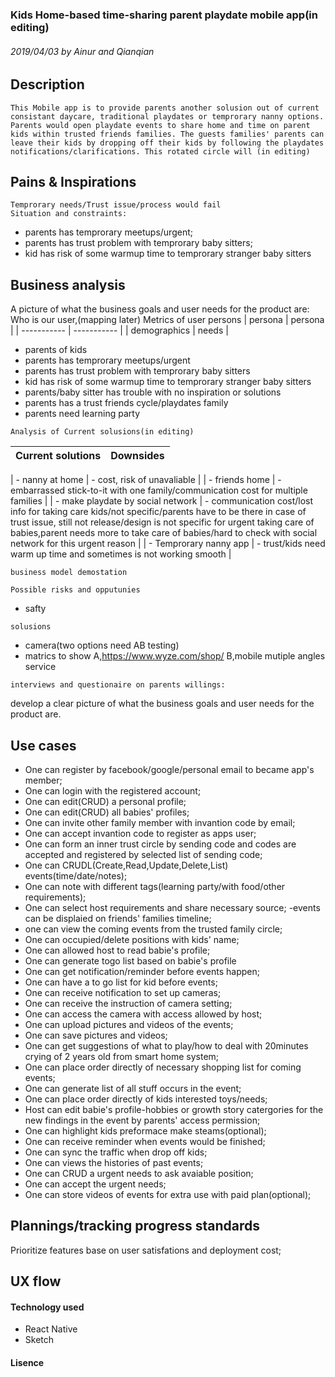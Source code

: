 ### Kids Home-based time-sharing parent playdate mobile app(in editing)

###### 2019/04/03 by Ainur and Qianqian

## Description

```
This Mobile app is to provide parents another solusion out of current consistant daycare, traditional playdates or temprorary nanny options. Parents would open playdate events to share home and time on parent kids within trusted friends families. The guests families' parents can leave their kids by dropping off their kids by following the playdates notifications/clarifications. This rotated circle will (in editing)
```

## Pains & Inspirations

```
Temprorary needs/Trust issue/process would fail
Situation and constraints:
```

- parents has temprorary meetups/urgent;
- parents has trust problem with temprorary baby sitters;
- kid has risk of some warmup time to temprorary stranger baby sitters

## Business analysis

A picture of what the business goals and user needs for the product are:
Who is our user,(mapping later)
Metrics of user persons
| persona | persona |
| ----------- | ----------- |
| demographics | needs |

- parents of kids
- parents has temprorary meetups/urgent
- parents has trust problem with temprorary baby sitters
- kid has risk of some warmup time to temprorary stranger baby sitters
- parents/baby sitter has trouble with no inspiration or solutions
- parents has a trust friends cycle/playdates family
- parents need learning party

`Analysis of Current solusions(in editing)`

| Current solutions | Downsides |
| ----------------- | --------- |


| - nanny at home | - cost, risk of unavaliable |
| - friends home | - embarrassed stick-to-it with one family/communication cost for multiple families |
| - make playdate by social network | - communication cost/lost info for taking care kids/not specific/parents have to be there in case of trust issue, still not release/design is not specific for urgent taking care of babies,parent needs more to take care of babies/hard to check with social network for this urgent reason |
| - Temprorary nanny app | - trust/kids need warm up time and sometimes is not working smooth |

`business model demostation`

`Possible risks and opputunies`

- safty

`solusions`

- camera(two options need AB testing)
- matrics to show
  A,https://www.wyze.com/shop/
  B,mobile mutiple angles service

`interviews and questionaire on parents willings:`

develop a clear picture of what the business goals and user needs for the product are.

## Use cases

- One can register by facebook/google/personal email to became app's member;
- One can login with the registered account;
- One can edit(CRUD) a personal profile;
- One can edit(CRUD) all babies' profiles;
- One can invite other family member with invantion code by email;
- One can accept invantion code to register as apps user;
- One can form an inner trust circle by sending code and codes are accepted and registered by selected list of sending code;
- One can CRUDL(Create,Read,Update,Delete,List) events(time/date/notes);
- One can note with different tags(learning party/with food/other requirements);
- One can select host requirements and share necessary source;
  -events can be displaied on friends' families timeline;
- one can view the coming events from the trusted family circle;
- One can occupied/delete positions with kids' name;
- One can allowed host to read babie's profile;
- One can generate togo list based on babie's profile
- One can get notification/reminder before events happen;
- One can have a to go list for kid before events;
- One can receive notification to set up cameras;
- One can receive the instruction of camera setting;
- One can access the camera with access allowed by host;
- One can upload pictures and videos of the events;
- One can save pictures and videos;
- One can get suggestions of what to play/how to deal with 20minutes crying of 2 years old from smart home system;
- One can place order directly of necessary shopping list for coming events;
- One can generate list of all stuff occurs in the event;
- One can place order directly of kids interested toys/needs;
- Host can edit babie's profile-hobbies or growth story catergories for the new findings in the event by parents' access permission;
- One can highlight kids preformace make steams(optional);
- One can receive reminder when events would be finished;
- One can sync the traffic when drop off kids;
- One can views the histories of past events;
- One can CRUD a urgent needs to ask avaiable position;
- One can accept the urgent needs;
- One can store videos of events for extra use with paid plan(optional);

## Plannings/tracking progress standards

Prioritize features base on user satisfations and deployment cost;

## UX flow

#### Technology used

- React Native
- Sketch

#### Lisence
